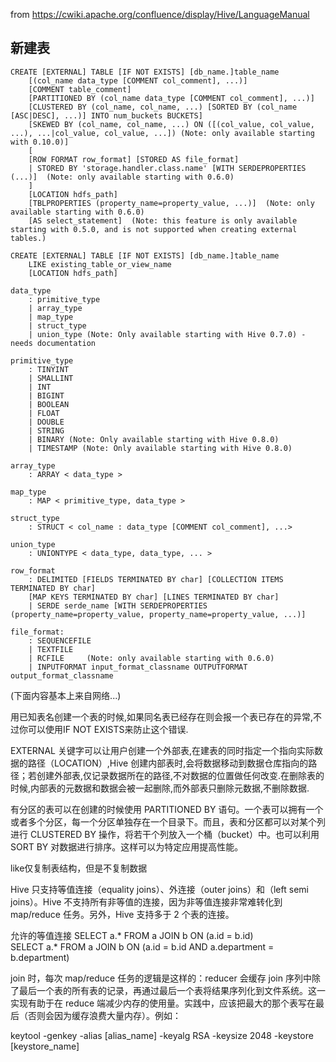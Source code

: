 from https://cwiki.apache.org/confluence/display/Hive/LanguageManual
## 新建表
	CREATE [EXTERNAL] TABLE [IF NOT EXISTS] [db_name.]table_name
		[(col_name data_type [COMMENT col_comment], ...)]
		[COMMENT table_comment]
		[PARTITIONED BY (col_name data_type [COMMENT col_comment], ...)]
		[CLUSTERED BY (col_name, col_name, ...) [SORTED BY (col_name [ASC|DESC], ...)] INTO num_buckets BUCKETS]
		[SKEWED BY (col_name, col_name, ...) ON ([(col_value, col_value, ...), ...|col_value, col_value, ...]) (Note: only available starting with 0.10.0)]
		[
		[ROW FORMAT row_format] [STORED AS file_format]
		| STORED BY 'storage.handler.class.name' [WITH SERDEPROPERTIES (...)]  (Note: only available starting with 0.6.0)
		]
		[LOCATION hdfs_path]
		[TBLPROPERTIES (property_name=property_value, ...)]  (Note: only available starting with 0.6.0)
		[AS select_statement]  (Note: this feature is only available starting with 0.5.0, and is not supported when creating external tables.)

	CREATE [EXTERNAL] TABLE [IF NOT EXISTS] [db_name.]table_name
		LIKE existing_table_or_view_name
		[LOCATION hdfs_path]

	data_type
		: primitive_type
		| array_type
		| map_type
		| struct_type
		| union_type (Note: Only available starting with Hive 0.7.0) - needs documentation

	primitive_type
		: TINYINT
		| SMALLINT
		| INT
		| BIGINT
		| BOOLEAN
		| FLOAT
		| DOUBLE
		| STRING
		| BINARY (Note: Only available starting with Hive 0.8.0)
		| TIMESTAMP (Note: Only available starting with Hive 0.8.0)

	array_type
		: ARRAY < data_type >

	map_type
		: MAP < primitive_type, data_type >

	struct_type
		: STRUCT < col_name : data_type [COMMENT col_comment], ...>

	union_type
		: UNIONTYPE < data_type, data_type, ... >

	row_format
		: DELIMITED [FIELDS TERMINATED BY char] [COLLECTION ITEMS TERMINATED BY char]
		[MAP KEYS TERMINATED BY char] [LINES TERMINATED BY char]
		| SERDE serde_name [WITH SERDEPROPERTIES (property_name=property_value, property_name=property_value, ...)]

	file_format:
		: SEQUENCEFILE
		| TEXTFILE
		| RCFILE     (Note: only available starting with 0.6.0)
		| INPUTFORMAT input_format_classname OUTPUTFORMAT output_format_classname

(下面内容基本上来自网络...)

用已知表名创建一个表的时候,如果同名表已经存在则会报一个表已存在的异常,不过你可以使用IF NOT EXISTS来防止这个错误.

EXTERNAL 关键字可以让用户创建一个外部表,在建表的同时指定一个指向实际数据的路径（LOCATION）,Hive 创建内部表时,会将数据移动到数据仓库指向的路径；若创建外部表,仅记录数据所在的路径,不对数据的位置做任何改变.在删除表的时候,内部表的元数据和数据会被一起删除,而外部表只删除元数据,不删除数据.

有分区的表可以在创建的时候使用 PARTITIONED BY 语句。一个表可以拥有一个或者多个分区，每一个分区单独存在一个目录下。而且，表和分区都可以对某个列进行 CLUSTERED BY 操作，将若干个列放入一个桶（bucket）中。也可以利用SORT BY 对数据进行排序。这样可以为特定应用提高性能。

like仅复制表结构，但是不复制数据 

Hive 只支持等值连接（equality joins）、外连接（outer joins）和（left semi joins）。Hive 不支持所有非等值的连接，因为非等值连接非常难转化到 map/reduce 任务。另外，Hive 支持多于 2 个表的连接。 

允许的等值连接 
SELECT a.* FROM a JOIN b ON (a.id = b.id)   
SELECT a.* FROM a JOIN b ON (a.id = b.id AND a.department = b.department)  

join 时，每次 map/reduce 任务的逻辑是这样的：reducer 会缓存 join 序列中除了最后一个表的所有表的记录，再通过最后一个表将结果序列化到文件系统。这一实现有助于在 reduce 端减少内存的使用量。实践中，应该把最大的那个表写在最后（否则会因为缓存浪费大量内存）。例如： 

keytool -genkey -alias [alias_name] -keyalg RSA -keysize 2048 -keystore [keystore_name]